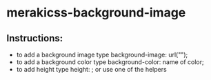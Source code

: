 # merakicss-background-image
## Instructions:
- to add a background image type background-image: url("");
- to add a background color type background-color: name of color;
- to add height type height: ; or use one of the helpers
